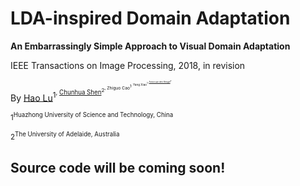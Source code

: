 # LDA-inspired Domain Adaptation
**An Embarrassingly Simple Approach to Visual Domain Adaptation**

IEEE Transactions on Image Processing, 2018, in revision

By [Hao Lu](http://sites.google.com/site/poppinace)<sup>1<sup>, [Chunhua Shen](https://cs.adelaide.edu.au/~chhshen/)<sup>2<sup>, Zhiguo Cao<sup>1<sup>, Yang Xiao<sup>1<sup>, [Anton van den Hengel](https://cs.adelaide.edu.au/~hengel/)<sup>2<sup>
  
<sup>1<sup>Huazhong University of Science and Technology, China

<sup>2<sup>The University of Adelaide, Australia
  
## Source code will be coming soon!
  
